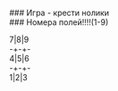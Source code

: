 <br>
### Игра - крести нолики
<br>
### Номера полей!!!!(1-9)

7|8|9 <br>
-+-+- <br>
4|5|6 <br>
-+-+- <br>
1|2|3 <br>
 
